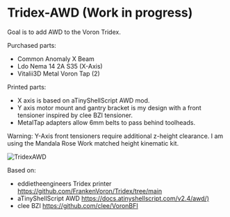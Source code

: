 # Tridex-AWD (Work in progress)

Goal is to add AWD to the Voron Tridex.

Purchased parts:
- Common Anomaly X Beam
- Ldo Nema 14 2A S35 (X-Axis)
- Vitalii3D Metal Voron Tap (2)

Printed parts:
- X axis is based on aTinyShellScript AWD mod. 
- Y axis motor mount and gantry bracket is my design with a front tensioner inspired by clee BZI tensioner.
- MetalTap adapters allow 6mm belts to pass behind toolheads.

Warning: Y-Axis front tensioners require additional z-height clearance. I am using the Mandala Rose Work matched height kinematic kit.

![TridexAWD](https://github.com/user-attachments/assets/9bf6e760-6f2b-454d-bc02-ef340b466081)

Based on:
- eddietheengineers Tridex printer <https://github.com/FrankenVoron/Tridex/tree/main>
- aTinyShellScript AWD <https://docs.atinyshellscript.com/v2.4/awd/)>
- clee BZI <https://github.com/clee/VoronBFI>
